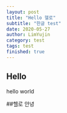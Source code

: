 ```yaml
---
layout: post
title: "Hello 헬로"
subtitle: "한글 test"
date: 2020-05-27
author: LimYujin
category: test
tags: test
finished: true
---
```


## Hello
hello world

##헬로
안녕
